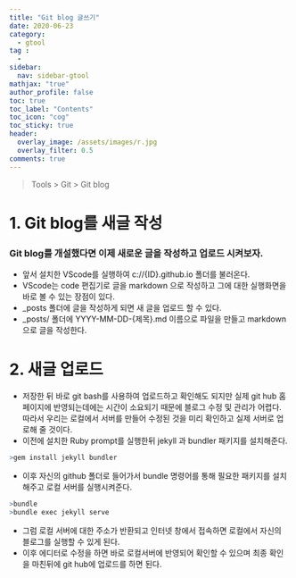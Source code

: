 ```yaml
---
title: "Git blog 글쓰기"
date: 2020-06-23
category:
  - gtool
tag :
  -
sidebar:
  nav: sidebar-gtool
mathjax: "true"
author_profile: false
toc: true
toc_label: "Contents"
toc_icon: "cog"
toc_sticky: true
header:
  overlay_image: /assets/images/r.jpg
  overlay_filter: 0.5
comments: true
---
```


> Tools > Git > Git blog



# 1. Git blog를 새글 작성

### Git blog를 개설했다면 이제 새로운 글을 작성하고 업로드 시켜보자.
- 앞서 설치한 VScode를 실행하여 c://{ID}.github.io 폴더를 불러온다.
- VScode는 code 편집기로 글을 markdown 으로 작성하고 그에 대한 실행화면을 바로 볼 수 있는 장점이 있다.
- _posts 폴더에 글을 작성하게 되면 새 글을 업로드 할 수 있다.
- _posts/ 폴더에 YYYY-MM-DD-{제목}.md 이름으로 파일을 만들고 markdown 으로 글을 작성한다.

# 2. 새글 업로드

- 저장한 뒤 바로 git bash를 사용하여 업로드하고 확인해도 되지만 실제 git hub 홈페이지에 반영되는데에는 시간이 소요되기 때문에 블로그 수정 및 관리가 어렵다. 따라서 우리는 로컬에서 서버를 만들어 수정된 것을 미리 확인하고 실제 서버로 업로해 줄 것이다.
- 이전에 설치한 Ruby prompt를 실행한뒤 jekyll 과 bundler 패키지를 설치해준다.
```R
>gem install jekyll bundler
```
- 이후 자신의 github 폴더로 들어가서 bundle 명령어를 통해 필요한 패키지를 설치해주고 로컬 서버를 실행시켜준다.
```R
>bundle
>bundle exec jekyll serve 
```
- 그럼 로컬 서버에 대한 주소가 반환되고 인터넷 창에서 접속하면 로컬에서 자신의 블로그를 실행할 수 있게 된다.
- 이후 에디터로 수정을 하면 바로 로컬서버에 반영되어 확인할 수 있으며 최종 확인을 마친뒤에 git hub에 업로드를 하면 된다. 

<br><br>
